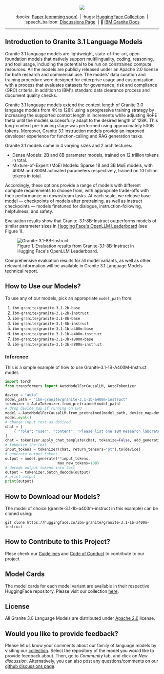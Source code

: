 <p align="center">
  <img src="https://github.com/ibm-granite/granite-3.1-language-models/blob/main/figures/granite-3_1-language-models-3x-v1.png" />
</p>

<p align="center">
  :books: <a href="https://github.com/ibm-granite/granite-3.1-language-models/">Paper (comming soon)</a>&nbsp | :hugs: <a href="https://huggingface.co/collections/ibm-granite/granite-31-language-models-6751dbbf2f3389bec5c6f02d">HuggingFace Collection</a>&nbsp | 
  :speech_balloon: <a href="https://github.com/orgs/ibm-granite/discussions">Discussions Page</a>&nbsp | 📘 <a href="https://www.ibm.com/granite/docs/">IBM Granite Docs</a>
<br>

---
## Introduction to Granite 3.1 Language Models
Granite 3.1 language models are lightweight, state-of-the-art, open foundation models that natively support multilinguality, coding, reasoning, and tool usage, including the potential to be run on constrained compute resources. All the models are publicly released under an Apache 2.0 license for both research and commercial use. The models' data curation and training procedure were designed for enterprise usage and customization, with a process that evaluates datasets for governance, risk and compliance (GRC) criteria, in addition to IBM's standard data clearance process and document quality checks.

Granite 3.1 language models extend the context length of Granite 3.0 language models from 4K to 128K using a progressive training strategy by increasing the supported context length in increments while adjusting RoPE theta until the models successfully adapt to the desired length of 128K. This long-context pre-training stage was performed using approximately 500B tokens. Moreover, Granite 3.1 instruction models provide an improved developer experience for function-calling and RAG generation tasks.

Granite 3.1 models come in 4 varying sizes and 2 architectures:
- Dense Models: 2B and 8B parameter models, trained on 12 trillion tokens in total.
- Mixture-of-Expert (MoE) Models: Sparse 1B and 3B MoE models, with 400M and 800M activated parameters respectively, trained on 10 trillion tokens in total.

Accordingly, these options provide a range of models with different compute requirements to choose from, with appropriate trade-offs with their performance on downstream tasks. At each scale, we release base model — checkpoints of models after pretraining, as well as instruct checkpoints — models finetuned for dialogue, instruction-following, helpfulness, and safety.

Evaluation results show that Granite-3.1-8B-Instruct outperforms models of similar parameter sizes in [Hugging Face's OpenLLM Leaderboard](https://huggingface.co/spaces/open-llm-leaderboard/open_llm_leaderboard#/) (see Figure 1). 

<figure>
  <img src="https://github.com/ibm-granite/granite-3.1-language-models/blob/main/figures/granite-3_1-8b-instruct.png"
  alt=" Granite-3.1-8B-Instruct">
  <figcaption>
  Figure 1. Evaluation results from Granite-3.1-8B-Instruct in Hugging Face's OpenLLM Leaderboard.</figcaption>
</figure>

Comprehensive evaluation results for all model variants, as well as other relevant information will be available in Granite 3.1 Language Models technical report.

## How to Use our Models?
To use any of our models, pick an appropriate `model_path` from:
1. `ibm-granite/granite-3.1-2b-base`
2. `ibm-granite/granite-3.1-2b-instruct`
3. `ibm-granite/granite-3.1-8b-base`
4. `ibm-granite/granite-3.1-8b-instruct`
5. `ibm-granite/granite-3.1-1b-a400m-base`
6. `ibm-granite/granite-3.1-1b-a400m-instruct`
7. `ibm-granite/granite-3.1-3b-a800m-base`
8. `ibm-granite/granite-3.1-3b-a800m-instruct`

### Inference
This is a simple example of how to use Granite-3.1-1B-A400M-Instruct model.

```python
import torch
from transformers import AutoModelForCausalLM, AutoTokenizer

device = "auto"
model_path = "ibm-granite/granite-3.1-1b-a400m-instruct"
tokenizer = AutoTokenizer.from_pretrained(model_path)
# drop device_map if running on CPU
model = AutoModelForCausalLM.from_pretrained(model_path, device_map=device)
model.eval()
# change input text as desired
chat = [
    { "role": "user", "content": "Please list one IBM Research laboratory located in the United States. You should only output its name and location." },
]
chat = tokenizer.apply_chat_template(chat, tokenize=False, add_generation_prompt=True)
# tokenize the text
input_tokens = tokenizer(chat, return_tensors="pt").to(device)
# generate output tokens
output = model.generate(**input_tokens, 
                        max_new_tokens=100)
# decode output tokens into text
output = tokenizer.batch_decode(output)
# print output
print(output)
```
## How to Download our Models?
The model of choice (granite-3.1-1b-a400m-instruct in this example) can be cloned using:
```shell
git clone https://huggingface.co/ibm-granite/granite-3.1-1b-a400m-instruct
```

## How to Contribute to this Project?
Plese check our [Guidelines](/CONTRIBUTING.md) and [Code of Conduct](/CODE_OF_CONDUCT.md) to contribute to our project.

## Model Cards
The model cards for each model variant are available in their respective HuggingFace repository. Please visit our collection [here](https://huggingface.co/collections/ibm-granite/granite-31-language-models-6751dbbf2f3389bec5c6f02d).

## License 
All Granite 3.0 Language Models are distributed under [Apache 2.0](./LICENSE) license.

## Would you like to provide feedback?
Please let us know your comments about our family of language models by visiting our [collection](https://huggingface.co/collections/ibm-granite/granite-31-language-models-6751dbbf2f3389bec5c6f02d). Select the repository of the model you would like to provide feedback about. Then, go to *Community* tab, and click on *New discussion*. Alternatively, you can also post any questions/comments on our [github discussions page](https://github.com/orgs/ibm-granite/discussions).

<!-- ## Citation
If you find granite models useful, please cite:

```
@misc{granite2024granite,
  title={Granite 3.0 Language Models},
  url={},
  author={Granite Team, IBM},
  month={October},
  year={2024}
}
``` -->